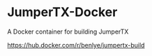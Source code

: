 # JumperTX-Docker
A Docker container for building JumperTX

https://hub.docker.com/r/benlye/jumpertx-build
